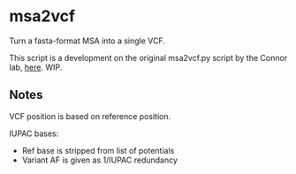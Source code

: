 # msa2vcf

Turn a fasta-format MSA into a single VCF.

This script is a development on the original msa2vcf.py script by the Connor lab, [here](github.com/connor-lab/msa2vcf.git). WIP.

## Notes

VCF position is based on reference position.

IUPAC bases:

- Ref base is stripped from list of potentials
- Variant AF is given as 1/IUPAC redundancy
